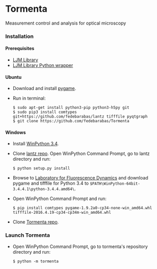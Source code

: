# Tormenta
Measurement control and analysis for optical microscopy

### Installation

#### Prerequisites
 - [LJM Library](https://labjack.com/support/software/installers/ljm)
 - [LJM Library Python wrapper](https://labjack.com/support/software/examples/ljm/python)

#### Ubuntu
 - Download and install [pygame](http://pygame.org/wiki/index). 
 - Run in terminal:

    ```
    $ sudo apt-get install python3-pip python3-h5py git
    $ sudo pip3 install comtypes git+https://github.com/fedebarabas/lantz tifffile pyqtgraph
    $ git clone https://github.com/fedebarabas/Tormenta
    ```

#### Windows
- Install [WinPython 3.4](https://sourceforge.net/projects/winpython/files/).
- Clone [lantz repo](https://github.com/fedebarabas/lantz). Open WinPython Command Prompt, go to lantz directory and run:

    ```
    $ python setup.py install
    ```
- Browse to [Laboratory for Fluorescence Dynamics](http://www.lfd.uci.edu/~gohlke/pythonlibs/) and download pygame and tifffile for Python 3.4 to `$PATH\WinPython-64bit-3.4.4.1\python-3.4.4.amd64\`.
- Open WinPython Command Prompt and run:

    ```
    $ pip install comtypes pygame-1.9.2a0-cp34-none-win_amd64.whl tifffile-2016.4.19-cp34-cp34m-win_amd64.whl
    ```
- Clone [Tormenta repo](https://github.com/fedebarabas/tormenta).

### Launch Tormenta
 - Open WinPython Command Prompt, go to tormenta's repository directory and run:

    ```
    $ python -m tormenta
    ```
